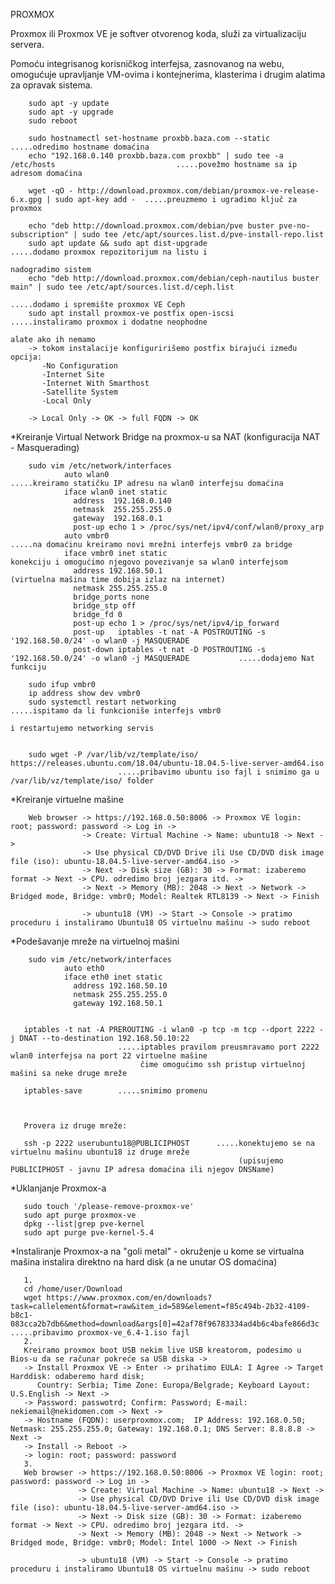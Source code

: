 PROXMOX

Proxmox ili Proxmox VE je softver otvorenog koda, služi za virtualizaciju servera. 

Pomoću integrisanog korisničkog interfejsa, zasnovanog na webu, omogućuje upravljanje VM-ovima i kontejnerima, klasterima i drugim alatima za 
opravak sistema.

        sudo apt -y update
        sudo apt -y upgrade
        sudo reboot

        sudo hostnamectl set-hostname proxbb.baza.com --static                                         .....odredimo hostname domaćina
        echo "192.168.0.140 proxbb.baza.com proxbb" | sudo tee -a /etc/hosts                           .....povežmo hostname sa ip adresom domaćina

        wget -qO - http://download.proxmox.com/debian/proxmox-ve-release-6.x.gpg | sudo apt-key add -  .....preuzmemo i ugradimo ključ za proxmox

        echo "deb http://download.proxmox.com/debian/pve buster pve-no-subscription" | sudo tee /etc/apt/sources.list.d/pve-install-repo.list 
        sudo apt update && sudo apt dist-upgrade                                                       .....dodamo proxmox repozitorijum na listu i
                                                                                                            nadogradimo sistem
        echo "deb http://download.proxmox.com/debian/ceph-nautilus buster main" | sudo tee /etc/apt/sources.list.d/ceph.list
                                                                                                       .....dodamo i spremište proxmox VE Ceph
        sudo apt install proxmox-ve postfix open-iscsi                                                 .....instaliramo proxmox i dodatne neophodne 
                                                                                                            alate ako ih nemamo
        -> tokom instalacije konfiguririšemo postfix birajući između opcija:
           -No Configuration
           -Internet Site
           -Internet With Smarthost
           -Satellite System
           -Local Only 

        -> Local Only -> OK -> full FQDN -> OK

*Kreiranje Virtual Network Bridge na proxmox-u sa NAT (konfiguracija NAT - Masquerading)

        sudo vim /etc/network/interfaces                                            
                auto wlan0                                                       .....kreiramo statičku IP adresu na wlan0 interfejsu domaćina
                iface wlan0 inet static
                  address  192.168.0.140
                  netmask  255.255.255.0
                  gateway  192.168.0.1
                  post-up echo 1 > /proc/sys/net/ipv4/conf/wlan0/proxy_arp
                auto vmbr0                                                       .....na domaćinu kreiramo novi mrežni interfejs vmbr0 za bridge 
                iface vmbr0 inet static                                               konekciju i omogućimo njegovo povezivanje sa wlan0 interfejsom
                  address 192.168.50.1                                                (virtuelna mašina time dobija izlaz na internet)
                  netmask 255.255.255.0
                  bridge_ports none
                  bridge_stp off
                  bridge_fd 0
                  post-up echo 1 > /proc/sys/net/ipv4/ip_forward
                  post-up   iptables -t nat -A POSTROUTING -s '192.168.50.0/24' -o wlan0 -j MASQUERADE          
                  post-down iptables -t nat -D POSTROUTING -s '192.168.50.0/24' -o wlan0 -j MASQUERADE           .....dodajemo Nat funkciju

        sudo ifup vmbr0
        ip address show dev vmbr0
        sudo systemctl restart networking                                       .....ispitamo da li funkcioniše interfejs vmbr0 
                                                                                     i restartujemo networking servis
        
          
        sudo wget -P /var/lib/vz/template/iso/ https://releases.ubuntu.com/18.04/ubuntu-18.04.5-live-server-amd64.iso   
                            .....pribavimo ubuntu iso fajl i snimimo ga u /var/lib/vz/template/iso/ folder
                              
                              
*Kreiranje virtuelne mašine

        Web browser -> https://192.168.0.50:8006 -> Proxmox VE login: root; password: password -> Log in -> 
                    -> Create: Virtual Machine -> Name: ubuntu18 -> Next -> 
                    -> Use physical CD/DVD Drive ili Use CD/DVD disk image file (iso): ubuntu-18.04.5-live-server-amd64.iso -> 
                    -> Next -> Disk size (GB): 30 -> Format: izaberemo format -> Next -> CPU. odredimo broj jezgara itd. ->
                    -> Next -> Memory (MB): 2048 -> Next -> Network -> Bridged mode, Bridge: vmbr0; Model: Realtek RTL8139 -> Next -> Finish
        
                    -> ubuntu18 (VM) -> Start -> Console -> pratimo proceduru i instaliramo Ubuntu18 OS virtuelnu mašinu -> sudo reboot
                    

*Podešavanje mreže na virtuelnoj mašini

        sudo vim /etc/network/interfaces
                auto eth0
                iface eth0 inet static
                  address 192.168.50.10
                  netmask 255.255.255.0
                  gateway 192.168.50.1


       iptables -t nat -A PREROUTING -i wlan0 -p tcp -m tcp --dport 2222 -j DNAT --to-destination 192.168.50.10:22
                            .....iptables pravilom preusmravamo port 2222 wlan0 interfejsa na port 22 virtuelne mašine
                                 čime omogućimo ssh pristup virtuelnoj mašini sa neke druge mreže 
                                 
       iptables-save        .....snimimo promenu
       
       
       
       Provera iz druge mreže:
       
       ssh -p 2222 userubuntu18@PUBLICIPHOST      .....konektujemo se na virtuelnu mašinu ubuntu18 iz druge mreže 
                                                       (upisujemo PUBLICIPHOST - javnu IP adresa domaćina ili njegov DNSName)
                                                       
                                                       
*Uklanjanje Proxmox-a
      
       sudo touch '/please-remove-proxmox-ve'
       sudo apt purge proxmox-ve
       dpkg --list|grep pve-kernel
       sudo apt purge pve-kernel-5.4                                                 
                          
                          
                                                    
*Instaliranje Proxmox-a na "goli metal" - okruženje u kome se virtualna mašina instalira direktno na hard disk (a ne unutar OS domaćina) 


       1.
       cd /home/user/Download
       wget https://www.proxmox.com/en/downloads?task=callelement&format=raw&item_id=589&element=f85c494b-2b32-4109-b8c1-083cca2b7db6&method=download&args[0]=42af78f96783334ad4b6c4bafe866d3c          .....pribavimo proxmox-ve_6.4-1.iso fajl
       2.
       Kreiramo proxmox boot USB nekim live USB kreatorom, podesimo u Bios-u da se računar pokreće sa USB diska ->
       -> Install Proxmox VE -> Enter -> prihatimo EULA: I Agree -> Target Harddisk: odaberemo hard disk; 
          Country: Serbia; Time Zone: Europa/Belgrade; Keyboard Layout: U.S.English -> Next -> 
       -> Password: passwotrd; Confirm: Password; E-mail: nekiemail@nekidomen.com -> Next -> 
       -> Hostname (FQDN): userproxmox.com;  IP Address: 192.168.0.50; Netmask: 255.255.255.0; Gateway: 192.168.0.1; DNS Server: 8.8.8.8 -> Next -> 
       -> Install -> Reboot -> 
       -> login: root; password: password
       3.
       Web browser -> https://192.168.0.50:8006 -> Proxmox VE login: root; password: password -> Log in -> 
                   -> Create: Virtual Machine -> Name: ubuntu18 -> Next -> 
                   -> Use physical CD/DVD Drive ili Use CD/DVD disk image file (iso): ubuntu-18.04.5-live-server-amd64.iso -> 
                   -> Next -> Disk size (GB): 30 -> Format: izaberemo format -> Next -> CPU. odredimo broj jezgara itd. ->
                   -> Next -> Memory (MB): 2048 -> Next -> Network -> Bridged mode, Bridge: vmbr0; Model: Intel 1000 -> Next -> Finish
        
                   -> ubuntu18 (VM) -> Start -> Console -> pratimo proceduru i instaliramo Ubuntu18 OS virtuelnu mašinu -> sudo reboot
